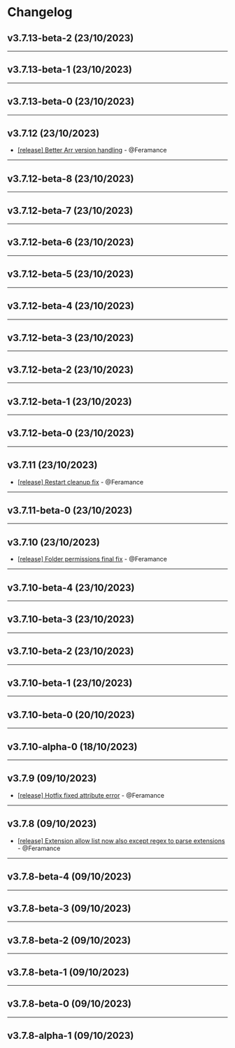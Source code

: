 # Changelog

## v3.7.13-beta-2 (23/10/2023)

---

## v3.7.13-beta-1 (23/10/2023)

---

## v3.7.13-beta-0 (23/10/2023)

---

## v3.7.12 (23/10/2023)
- [[release] Better Arr version handling](https://github.com/Feramance/qBitrr/commit/cfe691530936b4a4ec115dc71a55b85bacc2888e) - @Feramance

---

## v3.7.12-beta-8 (23/10/2023)

---

## v3.7.12-beta-7 (23/10/2023)

---

## v3.7.12-beta-6 (23/10/2023)

---

## v3.7.12-beta-5 (23/10/2023)

---

## v3.7.12-beta-4 (23/10/2023)

---

## v3.7.12-beta-3 (23/10/2023)

---

## v3.7.12-beta-2 (23/10/2023)

---

## v3.7.12-beta-1 (23/10/2023)

---

## v3.7.12-beta-0 (23/10/2023)

---

## v3.7.11 (23/10/2023)
- [[release] Restart cleanup fix](https://github.com/Feramance/qBitrr/commit/5eab6deb521b4b40e884eac021647fa756ef268e) - @Feramance

---

## v3.7.11-beta-0 (23/10/2023)

---

## v3.7.10 (23/10/2023)
- [[release] Folder permissions final fix](https://github.com/Feramance/qBitrr/commit/2563b4a9aa6775dce4df20430b61fad599b9cd0c) - @Feramance

---

## v3.7.10-beta-4 (23/10/2023)

---

## v3.7.10-beta-3 (23/10/2023)

---

## v3.7.10-beta-2 (23/10/2023)

---

## v3.7.10-beta-1 (23/10/2023)

---

## v3.7.10-beta-0 (20/10/2023)

---

## v3.7.10-alpha-0 (18/10/2023)

---

## v3.7.9 (09/10/2023)
- [[release] Hotfix fixed attribute error](https://github.com/Feramance/qBitrr/commit/c5b9bcbdc8f1db24575eddba5df0e3990a9815b6) - @Feramance

---

## v3.7.8 (09/10/2023)
- [[release] Extension allow list now also except regex to parse extensions](https://github.com/Feramance/qBitrr/commit/b0a1d6382676734405adc9b6b45d2855ed465a5c) - @Feramance

---

## v3.7.8-beta-4 (09/10/2023)

---

## v3.7.8-beta-3 (09/10/2023)

---

## v3.7.8-beta-2 (09/10/2023)

---

## v3.7.8-beta-1 (09/10/2023)

---

## v3.7.8-beta-0 (09/10/2023)

---

## v3.7.8-alpha-1 (09/10/2023)
